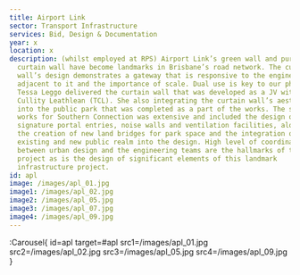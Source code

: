 ```yaml
---
title: Airport Link
sector: Transport Infrastructure
services: Bid, Design & Documentation
year: x
location: x
description: (whilst employed at RPS) Airport Link’s green wall and purple
  curtain wall have become landmarks in Brisbane’s road network. The curtain
  wall’s design demonstrates a gateway that is responsive to the engineering
  adjacent to it and the importance of scale. Dual use is key to our philosophy.
  Tessa Leggo delivered the curtain wall that was developed as a JV with Taylor
  Cullity Leathlean (TCL). She also integrating the curtain wall’s aesthetic
  into the public park that was completed as a part of the works. The scope of
  works for Southern Connection was extensive and included the design of
  signature portal entries, noise walls and ventilation facilities, along with
  the creation of new land bridges for park space and the integration of
  existing and new public realm into the design. High level of coordination
  between urban design and the engineering teams are the hallmarks of this
  project as is the design of significant elements of this landmark
  infrastructure project.
id: apl
image: /images/apl_01.jpg
image1: /images/apl_02.jpg
image2: /images/apl_05.jpg
image3: /images/apl_07.jpg
image4: /images/apl_09.jpg
---
```


:Carousel{
id=apl
target=#apl
src1=/images/apl_01.jpg
src2=/images/apl_02.jpg
src3=/images/apl_05.jpg
src4=/images/apl_09.jpg
}
